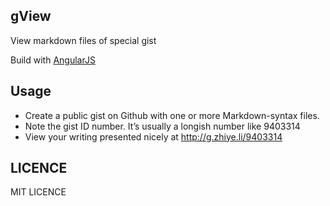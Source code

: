 ## gView

   View markdown files of special gist

   Build with [AngularJS](https://angularjs.org/)

## Usage

* Create a public gist on Github with one or more Markdown-syntax files.</li>
* Note the gist ID number. It’s usually a longish number like 9403314</li>
* View your writing presented nicely at <a href="http://g.zhiye.li/9403314" target="_blank">http://g.zhiye.li/9403314</a>

## LICENCE

MIT LICENCE
